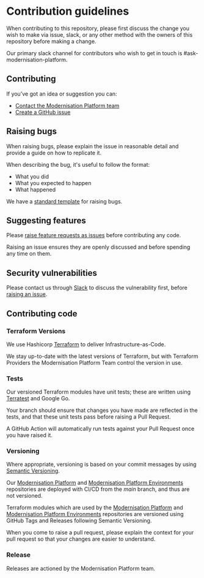 # Contribution guidelines

When contributing to this repository, please first discuss the change you wish to make via issue, slack, or any other method with the owners of this repository before making a change.

Our primary slack channel for contributors who wish to get in touch is #ask-modernisation-platform.

## Contributing

If you’ve got an idea or suggestion you can:

- [Contact the Modernisation Platform team](https://mojdt.slack.com/archives/C01A7QK5VM1)
- [Create a GitHub issue](https://github.com/ministryofjustice/modernisation-platform/issues)

## Raising bugs

When raising bugs, please explain the issue in reasonable detail and provide a guide on how to replicate it.

When describing the bug, it's useful to follow the format:

- What you did
- What you expected to happen
- What happened

We have a [standard template](https://github.com/ministryofjustice/modernisation-platform/issues/new?assignees=&labels=bug&projects=&template=bug-template.md) for raising bugs.

## Suggesting features

Please [raise feature requests as issues](https://github.com/ministryofjustice/modernisation-platform/issues/new?assignees=&labels=&projects=&template=story-template.md) before contributing any code.

Raising an issue ensures they are openly discussed and before spending any time on them.

## Security vulnerabilities

Please contact us through [Slack](https://mojdt.slack.com/archives/C01A7QK5VM1) to discuss the vulnerability first, before [raising an issue](https://github.com/ministryofjustice/modernisation-platform/security/advisories/new).

## Contributing code

### Terraform Versions

We use Hashicorp [Terraform](https://www.terraform.io/) to deliver Infrastructure-as-Code.

We stay up-to-date with the latest versions of Terraform, but with Terraform Providers the Modernisation Platform Team control the version in use.

### Tests

Our versioned Terraform modules have unit tests; these are written using [Terratest](https://pkg.go.dev/github.com/gruntwork-io/terratest#section-readme) and Google Go.

Your branch should ensure that changes you have made are reflected in the tests, and that these unit tests pass before raising a Pull Request.

A GitHub Action will automatically run tests against your Pull Request once you have raised it.

### Versioning

Where appropriate, versioning is based on your commit messages by using [Semantic Versioning](https://semver.org/).

Our [Modernisation Platform](https://github.com/ministryofjustice/modernisation-platform/) and [Modernisation Platform Environments](https://github.com/ministryofjustice/modernisation-platform-environments/) repositories are deployed with CI/CD from the _main_ branch, and thus are not versioned.

Terraform modules which are used by the [Modernisation Platform](https://github.com/ministryofjustice/modernisation-platform/) and [Modernisation Platform Environments](https://github.com/ministryofjustice/modernisation-platform-environments/) repositories
are versioned using GitHub Tags and Releases following Semantic Versioning.

When you come to raise a pull request, please explain the context for your pull request so that your changes are easier to understand.

### Release

Releases are actioned by the Modernisation Platform team.


